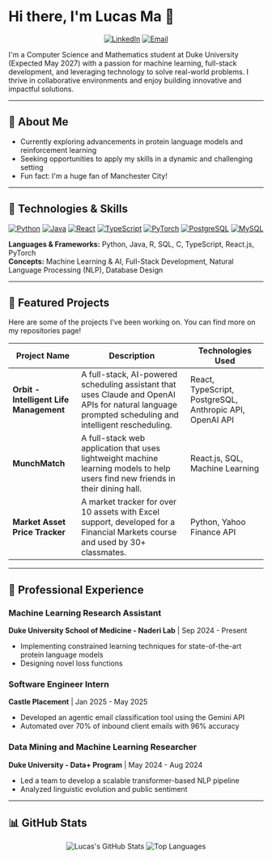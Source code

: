 # Hi there, I'm Lucas Ma 👋

<div align="center">

[![LinkedIn](https://img.shields.io/badge/LinkedIn-0077B5?style=for-the-badge&logo=linkedin&logoColor=white)](https://www.linkedin.com/in/lucas-s-ma)
[![Email](https://img.shields.io/badge/Email-D14836?style=for-the-badge&logo=gmail&logoColor=white)](mailto:lucas.ma@duke.edu)

</div>

I'm a Computer Science and Mathematics student at Duke University (Expected May 2027) with a passion for machine learning, full-stack development, and leveraging technology to solve real-world problems. I thrive in collaborative environments and enjoy building innovative and impactful solutions.

---

## 🧠 About Me

- Currently exploring advancements in protein language models and reinforcement learning
- Seeking opportunities to apply my skills in a dynamic and challenging setting
- Fun fact: I'm a huge fan of Manchester City!

---

## 🔧 Technologies & Skills

<div align="center">

[![Python](https://img.shields.io/badge/Python-3776AB?style=for-the-badge&logo=python&logoColor=white)](https://www.python.org)
[![Java](https://img.shields.io/badge/Java-ED8B00?style=for-the-badge&logo=java&logoColor=white)](https://www.java.com)
[![React](https://img.shields.io/badge/React-20232A?style=for-the-badge&logo=react&logoColor=61DAFB)](https://reactjs.org/)
[![TypeScript](https://img.shields.io/badge/TypeScript-007ACC?style=for-the-badge&logo=typescript&logoColor=white)](https://www.typescriptlang.org/)
[![PyTorch](https://img.shields.io/badge/PyTorch-EE4C2C?style=for-the-badge&logo=pytorch&logoColor=white)](https://pytorch.org/)
[![PostgreSQL](https://img.shields.io/badge/PostgreSQL-316192?style=for-the-badge&logo=postgresql&logoColor=white)](https://www.postgresql.org)
[![MySQL](https://img.shields.io/badge/MySQL-005C84?style=for-the-badge&logo=mysql&logoColor=white)](https://www.mysql.com/)

</div>

**Languages & Frameworks:** Python, Java, R, SQL, C, TypeScript, React.js, PyTorch  
**Concepts:** Machine Learning & AI, Full-Stack Development, Natural Language Processing (NLP), Database Design

---

## 🚀 Featured Projects

Here are some of the projects I've been working on. You can find more on my repositories page!

| Project Name | Description | Technologies Used |
|--------------|-------------|-------------------|
| **Orbit - Intelligent Life Management** | A full-stack, AI-powered scheduling assistant that uses Claude and OpenAI APIs for natural language prompted scheduling and intelligent rescheduling. | React, TypeScript, PostgreSQL, Anthropic API, OpenAI API |
| **MunchMatch** | A full-stack web application that uses lightweight machine learning models to help users find new friends in their dining hall. | React.js, SQL, Machine Learning |
| **Market Asset Price Tracker** | A market tracker for over 10 assets with Excel support, developed for a Financial Markets course and used by 30+ classmates. | Python, Yahoo Finance API |

---

## 💼 Professional Experience

<div align="left">

### Machine Learning Research Assistant 
**Duke University School of Medicine - Naderi Lab** | Sep 2024 - Present
- Implementing constrained learning techniques for state-of-the-art protein language models
- Designing novel loss functions

### Software Engineer Intern 
**Castle Placement** | Jan 2025 - May 2025
- Developed an agentic email classification tool using the Gemini API
- Automated over 70% of inbound client emails with 96% accuracy

### Data Mining and Machine Learning Researcher 
**Duke University - Data+ Program** | May 2024 - Aug 2024
- Led a team to develop a scalable transformer-based NLP pipeline
- Analyzed linguistic evolution and public sentiment

</div>

---

## 📊 GitHub Stats

<div align="center">

![Lucas's GitHub Stats](https://github-readme-stats.vercel.app/api?username=lucas-s-ma&show_icons=true&theme=radical)
![Top Languages](https://github-readme-stats.vercel.app/api/top-langs/?username=lucas-s-ma&layout=compact&theme=radical)

</div>
